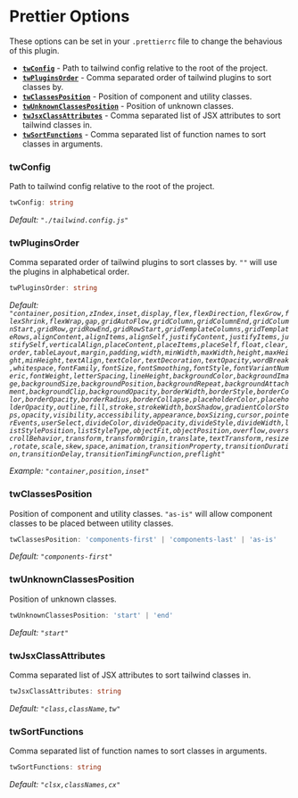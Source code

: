 # Prettier Options

These options can be set in your `.prettierrc` file to change the behavious of this plugin.

- [**`twConfig`**](#twconfig) - Path to tailwind config relative to the root of the project.
- [**`twPluginsOrder`**](#twpluginsorder) - Comma separated order of tailwind plugins to sort classes by.
- [**`twClassesPosition`**](#twclassesposition) - Position of component and utility classes.
- [**`twUnknownClassesPosition`**](#twunknownclassesposition) - Position of unknown classes.
- [**`twJsxClassAttributes`**](#twjsxclassattributes) - Comma separated list of JSX attributes to sort tailwind classes in.
- [**`twSortFunctions`**](#twsortfunctions) - Comma separated list of function names to sort classes in arguments.

### twConfig

Path to tailwind config relative to the root of the project.

```ts
twConfig: string
```

_Default: `"./tailwind.config.js"`_

### twPluginsOrder

Comma separated order of tailwind plugins to sort classes by.
`""` will use the plugins in alphabetical order.

```ts
twPluginsOrder: string
```

_Default: `"container,position,zIndex,inset,display,flex,flexDirection,flexGrow,flexShrink,flexWrap,gap,gridAutoFlow,gridColumn,gridColumnEnd,gridColumnStart,gridRow,gridRowEnd,gridRowStart,gridTemplateColumns,gridTemplateRows,alignContent,alignItems,alignSelf,justifyContent,justifyItems,justifySelf,verticalAlign,placeContent,placeItems,placeSelf,float,clear,order,tableLayout,margin,padding,width,minWidth,maxWidth,height,maxHeight,minHeight,textAlign,textColor,textDecoration,textOpacity,wordBreak,whitespace,fontFamily,fontSize,fontSmoothing,fontStyle,fontVariantNumeric,fontWeight,letterSpacing,lineHeight,backgroundColor,backgroundImage,backgroundSize,backgroundPosition,backgroundRepeat,backgroundAttachment,backgroundClip,backgroundOpacity,borderWidth,borderStyle,borderColor,borderOpacity,borderRadius,borderCollapse,placeholderColor,placeholderOpacity,outline,fill,stroke,strokeWidth,boxShadow,gradientColorStops,opacity,visibility,accessibility,appearance,boxSizing,cursor,pointerEvents,userSelect,divideColor,divideOpacity,divideStyle,divideWidth,listStylePosition,listStyleType,objectFit,objectPosition,overflow,overscrollBehavior,transform,transformOrigin,translate,textTransform,resize,rotate,scale,skew,space,animation,transitionProperty,transitionDuration,transitionDelay,transitionTimingFunction,preflight"`_

_Example: `"container,position,inset"`_

### twClassesPosition

Position of component and utility classes. `"as-is"` will allow component classes to be placed between utility classes.

```ts
twClassesPosition: 'components-first' | 'components-last' | 'as-is'
```

_Default: `"components-first"`_

### twUnknownClassesPosition

Position of unknown classes.

```ts
twUnknownClassesPosition: 'start' | 'end'
```

_Default: `"start"`_

### twJsxClassAttributes

Comma separated list of JSX attributes to sort tailwind classes in.

```ts
twJsxClassAttributes: string
```

_Default: `"class,className,tw"`_

### twSortFunctions

Comma separated list of function names to sort classes in arguments.

```ts
twSortFunctions: string
```

_Default: `"clsx,classNames,cx"`_
